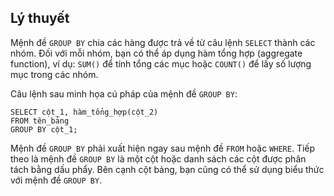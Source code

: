 ## Lý thuyết
Mệnh đề `GROUP BY` chia các hàng được trả về từ câu lệnh `SELECT` thành các nhóm. Đối với mỗi nhóm, bạn có thể áp dụng hàm tổng hợp (aggregate function), ví dụ: `SUM()` để tính tổng các mục hoặc `COUNT()` để lấy số lượng mục trong các nhóm.

Câu lệnh sau minh họa cú pháp của mệnh đề `GROUP BY`:
```
SELECT cột_1, hàm_tổng_hợp(cột_2)
FROM tên_bảng
GROUP BY cột_1;
```
Mệnh đề `GROUP BY` phải xuất hiện ngay sau mệnh đề `FROM` hoặc `WHERE`. Tiếp theo là mệnh đề `GROUP BY` là một cột hoặc danh sách các cột được phân tách bằng dấu phẩy. Bên cạnh cột bảng, bạn cũng có thể sử dụng biểu thức với mệnh đề `GROUP BY`.
